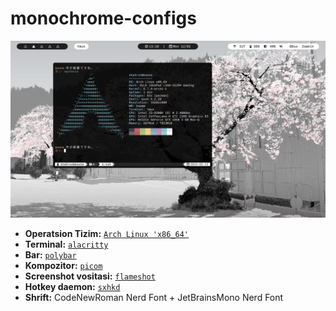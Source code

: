 # monochrome-configs
![""](screenshot.png)

- **Operatsion Tizim:** [`Arch Linux 'x86_64'`](https://archlinux.org/)
- **Terminal:** [`alacritty`](https://github.com/alacritty/alacritty)
- **Bar:** [`polybar`](https://github.com/polybar/polybar)
- **Kompozitor:** [`picom`](https://github.com/yshui/picom)
- **Screenshot vositasi:** [`flameshot`](https://flameshot.org)
- **Hotkey daemon:** [`sxhkd`](https://github.com/baskerville/sxhkd)
- **Shrift:** CodeNewRoman Nerd Font + JetBrainsMono Nerd Font 
